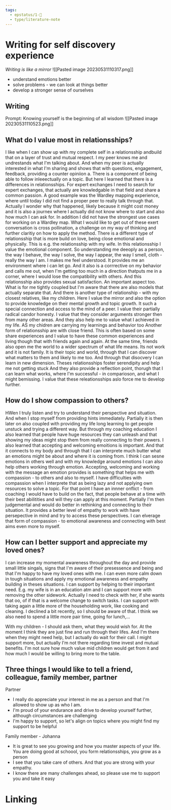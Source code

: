 ```yaml
---
tags:
  - epstatus/1-🌱
  - type/literature-note
---
```

# Writing for self discovery experience
*Writing is like a mirror*
![[Pasted image 20230531110317.png]]

+ understand emotions better
+ solve problems - we can look at things better
+ develop a stronger sense of ourselves


## Writing
Prompt: Knowing yourself is the beginning of all wisdom
![[Pasted image 20230531110523.png]]


## What do I value most in relationsships?
I like when I can show up with my complete self in a relationsship andbuild that on a layer of trust and mutual respect. I my peer knows me and undrestands what I'm talking about. And when my peer is actually interested in what I'm sharing and shows that with questions, engagement, feedback, providing a counter opiniion a. There is a component of being able to follow inleeectually on a topic. But here I learned that there is a differences in relationsships. For expert exchanges I need to search for expert exchanges, that actually are knowledgable in that field and share a common passion. A good example was the Wardley mapping experience, where until today I did not find a proper peer to really talk through that. Actually I wonder why that happened, likely because it might cost money and it is also a journex where I actually did not know where to start and also how much I can ask for. In addition I did not have the strongest use cases for working on a Wardley map.
What I would like to get out of these exert conversation is cross pollination, a challenge on my way of thinking and further claritiy on how to apply the method.
There is a different type of relationsship that is more build on love, being close emotional and physically. This is e.g. the relationsship with my wife. In this relationsship I value the emotional component. So understanding me deeoply as a person, the way I behave, the way I solve, the way I appear, the way I smell, cloth - really the way I am. I makes me feel understood. It provides me an environment where i can let go. And it also is a corrrective on my behavior and calls me out, when I'm getting too much in a direction thatputs me in a corner, where I would lose the compatibility with others. And this relationsship also provides sexual satisfaction. An important aspect too. What is for me tightly coupled but I'm aware that there are also models that actually separate that.
And there is another type of relationship - with my closest relatives, like my children. Here I value the mirror and also the option to provide knowledge on their mental growth and topic growth. It such a special connection and access to the mind of a peer. I value their partially radical candor honesty. I value that they consider arguments stronger then from many other areas. And they also help me to value what I achieved in my life. AS my chidren are carrying my learnings and behavior too
Another form of relationsship are with close friend. This is often based on some share experiences and I value to have these common experiences and living though that with friends again and again. At the same time, friends also open me the world to a wider spectrum of what life means. Its not work and it is not family. It is their topic and world, through that I can discover what matters to them and likely to me too. And through that disocvery I can learn in new dimension. Theses relationsships foster serendipity and help me not getting stuck And they also provide a reflection point, thorugh that I can learn what works, where I'm successful - in comparioson, and what I might bemissing. I value that these releationsships aslo force me to develop further.


## How do I show compassion to others?
HWen I truly listen and try to understand their perspective and situation. And when I stop myself from providing hints immediately. Partially it is then later on also coupled with providing my life long learning to get people unstuck and trying a different way. But through my coaching education I also learned that people have huge resources they can unleash and that showing my ideas might stop them from really connecting to their powers. 
I also learned that accepting and welcoming emoitions is important. And that it connects to my body and through that I can interprete much butter what an emotions might be about and where it is coming from. I think I can sesne emotions in others well and with my knowledge around emotions I can also help others working through emotion. Accepting, welcoming and working with the message an emotion provides is something that helps me with compassion - to others and also to myself. 
I have difficulties with compassion when I interprete that as being lazy and not applying own resources to solve a topic. For that point I have an innner onflict - from coaching I would have to build on the fact, that people behave at a time with their best abilitities and will they can apply at this moment. Partially I'm then judgemental and would do better in rethinking and connecting to their situation. It provides a better level of empathy to work with have persepective in mind and try to access these perspectives. 
I can elverage that form of compassion - to emotional awareness and connecting with best aims even more to myself. 

## How can I better support and appreciate my loved ones?
I can increase my momental awareness throughout the day and provide small little singals, signs that I'm aware of their presessence and being and that I'm happy to have my loved ones with me.
I can even more calm down in tough situations and apply my emotional awareness and empathy building in theses situations. 
I can support by helping to their important need. E.g. my wife is in an education atm and I can support more with removing the other sidework. Actually I need to check with her, if she wants that oo, of if that is a welcome change to switch tasks. 
I can support with taking again a little more of the householding work, like cooking and cleaning. I declined a bit recently, so I should be aware of that. 
I think we also need to spend a little more pair time, going for lunch,...

With my children - I should ask them, what they would wish for. At the moment I think they are just fine and run through their lifes. And I'm there when they might need help, but I actually do wait for their call. I might support more, but actually I'm not there regarding time invest and mutual benefits. I'm not sure how much value mid children would get from it and how much I would be willing to bring more to the table.

## Three things I would like to tell a friend, colleague, family member, partner
Partner
+ I really do appreciate your interest in me as a person and that I'm allowed to show up as who I am. 
+ I'm proud of your endurance and drive to develop yourself further, although circumstances are challenging
+ I'm happy to support, so let's align on topics where you might find my support to be helpful

Family member - Johanna
+ It is great to see you growing and how you master aspects of your life. You are doing good at schoool, you form relationsships, you grow as a person
+ I see that you take care of others. And that you are strong with your empathy. 
+ I know there are many challenges ahead, so please use me to support you and take it easy



# Linking


